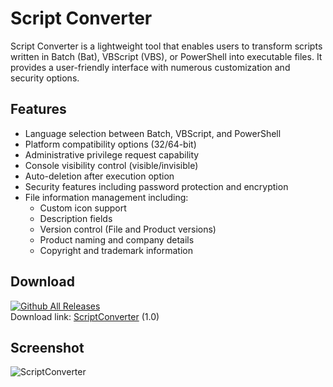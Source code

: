 # Script Converter

Script Converter is a lightweight tool that enables users to transform scripts written in Batch (Bat), VBScript (VBS), or PowerShell into executable files. It provides a user-friendly interface with numerous customization and security options.

## Features

- Language selection between Batch, VBScript, and PowerShell
- Platform compatibility options (32/64-bit)
- Administrative privilege request capability
- Console visibility control (visible/invisible)
- Auto-deletion after execution option
- Security features including password protection and encryption
- File information management including:
  - Custom icon support
  - Description fields
  - Version control (File and Product versions)
  - Product naming and company details
  - Copyright and trademark information

## Download
[![Github All Releases](https://img.shields.io/github/downloads/IdefaSoft/ScriptConverter/total.svg?label=Downloads)]()  
Download link: [ScriptConverter](https://github.com/IdefaSoft/ScriptConverter/releases/download/v1.0/ScriptConverter.exe) (1.0)

## Screenshot
![ScriptConverter](https://github.com/user-attachments/assets/2beace7c-43f8-42d0-a75a-8bd0fafa5ea1)
